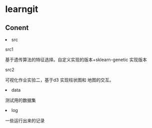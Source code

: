 # learngit
## Conent
<li>src
  
src1


基于遗传算法的特征选择。自定义实现的版本+sklearn-genetic 实现版本

src2


可视化作业实验二，基于d3 实现柱状图和 地图的交互。

<li>data

测试用的数据集

<li>log

一些运行出来的记录
